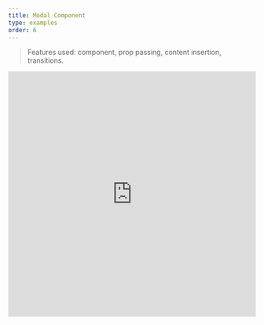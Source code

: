 ```yaml
---
title: Modal Component
type: examples
order: 6
---
```


> Features used: component, prop passing, content insertion, transitions.

<iframe width="100%" height="500" src="http://jsfiddle.net/yyx990803/msx42stu/embedded/result,html,js,css" allowfullscreen="allowfullscreen" frameborder="0"></iframe>
